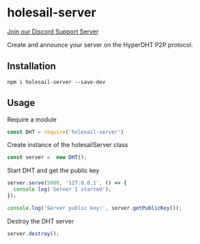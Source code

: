 # holesail-server
[Join our Discord Support Server](https://discord.gg/TQVacE7Vnj)

Create and announce your server on the HyperDHT P2P protocol.

## Installation
```shell
npm i holesail-server --save-dev
```
## Usage
Require a module
```js
const DHT = require('holesail-server')
```
Create instance of the holesailServer class
```js
const server =  new DHT();
```
Start DHT and get the public key
```js
server.serve(5000, '127.0.0.1', () => {
  console.log('Server 1 started');
});

console.log('Server public key:', server.getPublicKey());
```
Destroy the DHT server
```js
server.destroy();
```